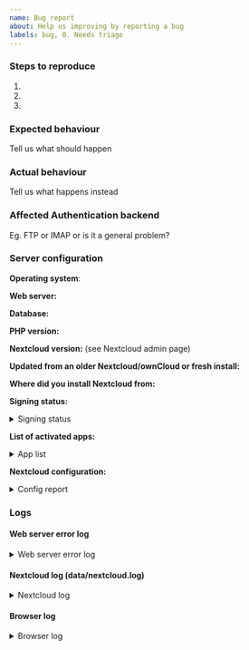 ```yaml
---
name: Bug report
about: Help us improving by reporting a bug
labels: bug, 0. Needs triage
---
```


<!--
Thanks for reporting issues back to Nextcloud! This is the issue tracker of the External User Backend app, if you have any support question please check out https://nextcloud.com/support

This is the bug tracker for the user_external app component. Find other components at https://github.com/nextcloud/

For reporting potential security issues please see https://nextcloud.com/security/

To make it possible for us to help you please fill out below information carefully.

If you are a customer, please submit your issue directly in the Nextcloud Portal https://portal.nextcloud.com so it gets resolved more quickly by our dedicated engineers.

Note that Nextcloud is an open source project backed by Nextcloud GmbH. Most of our volunteers are home users and thus primarily care about issues that affect home users. Our paid engineers prioritize issues of our customers. If you are neither a home user nor a customer, consider paying somebody to fix your issue, do it yourself or become a customer.
-->

### Steps to reproduce
1.
2.
3.

### Expected behaviour
Tell us what should happen

### Actual behaviour
Tell us what happens instead

### Affected Authentication backend
Eg. FTP or IMAP or is it a general problem?

### Server configuration

**Operating system**:

**Web server:**

**Database:**

**PHP version:**

**Nextcloud version:** (see Nextcloud admin page)

**Updated from an older Nextcloud/ownCloud or fresh install:**

**Where did you install Nextcloud from:**

**Signing status:**
<details>
<summary>Signing status</summary>

```
Login as admin user into your Nextcloud and access
http://example.com/index.php/settings/integrity/failed
paste the results here.
```
</details>

**List of activated apps:**
<details>
<summary>App list</summary>

```
If you have access to your command line run e.g.:
sudo -u www-data php occ app:list
from within your Nextcloud installation folder
```
</details>

**Nextcloud configuration:**
<details>
<summary>Config report</summary>

```
If you have access to your command line run e.g.:
sudo -u www-data php occ config:list system
from within your Nextcloud installation folder

or

Insert your config.php content here.
Make sure to remove all sensitive content such as passwords. (e.g. database password, passwordsalt, secret, smtp password, …)
```
</details>

### Logs
#### Web server error log
<details>
<summary>Web server error log</summary>

```
Insert your webserver log here
```
</details>

#### Nextcloud log (data/nextcloud.log)
<details>
<summary>Nextcloud log</summary>

```
Insert your Nextcloud log here
```
</details>

#### Browser log
<details>
<summary>Browser log</summary>

```
Insert your browser log here, this could for example include:

a) The javascript console log
b) The network log
c) ...
```
</details>
